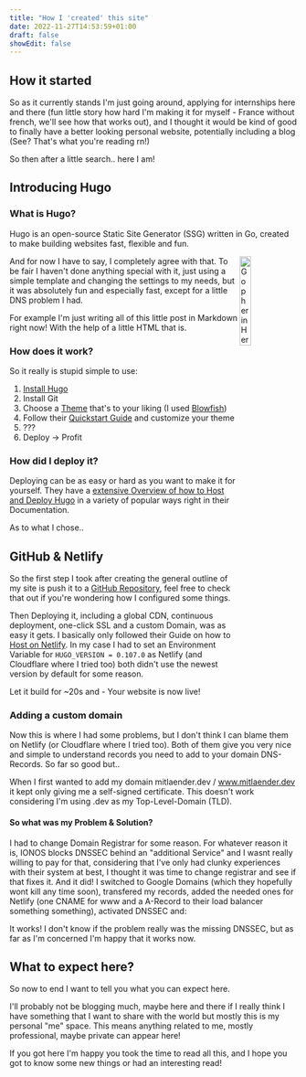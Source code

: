 ```yaml
---
title: "How I 'created' this site"
date: 2022-11-27T14:53:59+01:00
draft: false
showEdit: false
---
```


## How it started
So as it currently stands I'm just going around, applying for internships here and there (fun little story how hard I'm making it for myself - France without french, we'll see how that works out), and I thought it would be kind of good to finally have a better looking personal website, potentially including a blog (See? That's what you're reading rn!)

So then after a little search.. here I am!

## Introducing Hugo
### What is Hugo?
Hugo is an open-source Static Site Generator (SSG) written in Go, created to make building websites fast, flexible and fun.

<img align="right" width="20%" src="./img/gopher-hero.svg" alt="Gopher in Hero Costume with Hugo logo" />

And for now I have to say, I completely agree with that. To be fair I haven't done anything special with it, just using a simple template and changing the settings to my needs, but it was absolutely fun and especially fast, except for a little DNS problem I had.

For example I'm just writing all of this little post in Markdown right now! With the help of a little HTML that is.

### How does it work?
So it really is stupid simple to use: 
1. [Install Hugo](https://gohugo.io/installation/)
2. Install Git
3. Choose a [Theme](https://themes.gohugo.io/) that's to your liking (I used [Blowfish](https://themes.gohugo.io/themes/blowfish/))
4. Follow their [Quickstart Guide](https://gohugo.io/getting-started/quick-start/) and customize your theme
5. ???
6. Deploy -> Profit

### How did I deploy it?
Deploying can be as easy or hard as you want to make it for yourself. They have a [extensive Overview of how to Host and Deploy Hugo](https://gohugo.io/hosting-and-deployment/) in a variety of popular ways right in their Documentation.

As to what I chose..

## GitHub & Netlify
So the first step I took after creating the general outline of my site is push it to a [GitHub Repository](https://github.com/fireworksmakeboom/Personal-Web), feel free to check that out if you're wondering how I configured some things.

Then Deploying it, including a global CDN, continuous deployment, one-click SSL and a custom Domain, was as easy it gets. I basically only followed their Guide on how to [Host on Netlify](https://gohugo.io/hosting-and-deployment/hosting-on-netlify/). In my case I had to set an Environment Variable for ```HUGO_VERSION = 0.107.0``` as Netlify (and Cloudflare where I tried too) both didn't use the newest version by default for some reason.

Let it build for ~20s and - Your website is now live!

### Adding a custom domain
Now this is where I had some problems, but I don't think I can blame them on Netlify (or Cloudflare where I tried too). Both of them give you very nice and simple to understand records you need to add to your domain DNS-Records. So far so good but..

When I first wanted to add my domain mitlaender.dev / www.mitlaender.dev it kept only giving me a self-signed certificate. This doesn't work considering I'm using .dev as my Top-Level-Domain (TLD).

#### So what was my Problem & Solution?
I had to change Domain Registrar for some reason. For whatever reason it is, IONOS blocks DNSSEC behind an "additional Service" and I wasnt really willing to pay for that, considering that I've only had clunky experiences with their system at best, I thought it was time to change registrar and see if that fixes it. And it did! I switched to Google Domains (which they hopefully wont kill any time soon), transfered my records, added the needed ones for Netlify (one CNAME for www and a A-Record to their load balancer something something), activated DNSSEC and:

It works! I don't know if the problem really was the missing DNSSEC, but as far as I'm concerned I'm happy that it works now.

## What to expect here?
So now to end I want to tell you what you can expect here.

I'll probably not be blogging much, maybe here and there if I really think I have something that I want to share with the world but mostly this is my personal "me" space. This means anything related to me, mostly professional, maybe private can appear here!

If you got here I'm happy you took the time to read all this, and I hope you got to know some new things or had an interesting read!